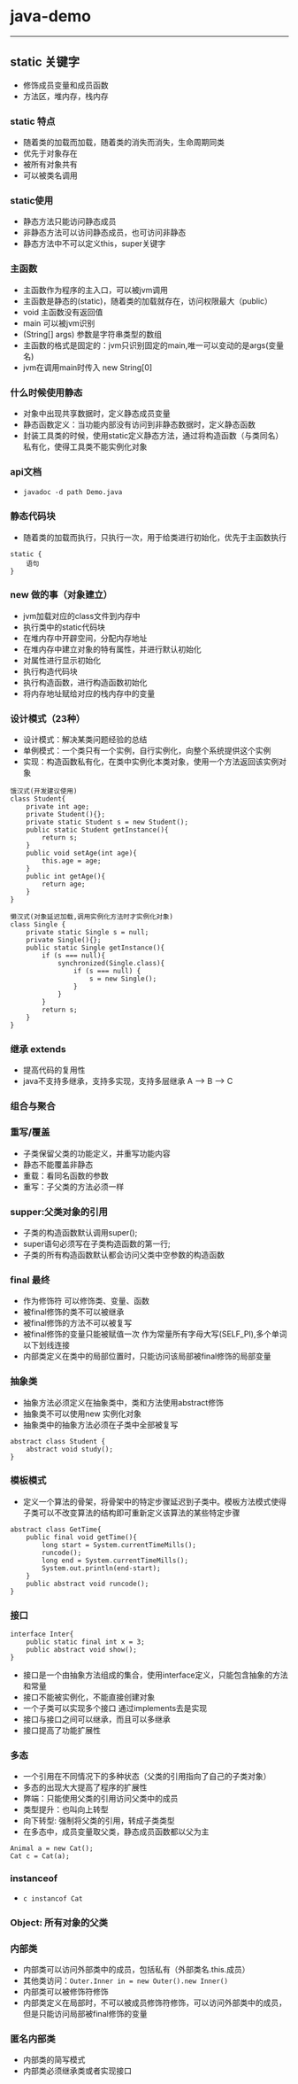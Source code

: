 # java-demo
---
## static 关键字
* 修饰成员变量和成员函数
* 方法区，堆内存，栈内存

### static 特点
* 随着类的加载而加载，随着类的消失而消失，生命周期同类
* 优先于对象存在
* 被所有对象共有
* 可以被类名调用

### static使用
- 静态方法只能访问静态成员
- 非静态方法可以访问静态成员，也可访问非静态
- 静态方法中不可以定义this，super关键字

### 主函数
- 主函数作为程序的主入口，可以被jvm调用
- 主函数是静态的(static)，随着类的加载就存在，访问权限最大（public）
- void 主函数没有返回值
- main 可以被jvm识别
- (String[] args) 参数是字符串类型的数组
- 主函数的格式是固定的：jvm只识别固定的main,唯一可以变动的是args(变量名)
- jvm在调用main时传入 new String[0]

### 什么时候使用静态
* 对象中出现共享数据时，定义静态成员变量
* 静态函数定义：当功能内部没有访问到非静态数据时，定义静态函数
* 封装工具类的时候，使用static定义静态方法，通过将构造函数（与类同名）私有化，使得工具类不能实例化对象

### api文档
* `javadoc -d path Demo.java`

### 静态代码块 
* 随着类的加载而执行，只执行一次，用于给类进行初始化，优先于主函数执行 
```
static {
    语句
}
```

### new 做的事（对象建立）
- jvm加载对应的class文件到内存中
- 执行类中的static代码块
- 在堆内存中开辟空间，分配内存地址
- 在堆内存中建立对象的特有属性，并进行默认初始化
- 对属性进行显示初始化
- 执行构造代码块
- 执行构造函数，进行构造函数初始化
- 将内存地址赋给对应的栈内存中的变量

### 设计模式（23种）
- 设计模式：解决某类问题经验的总结
- 单例模式：一个类只有一个实例，自行实例化，向整个系统提供这个实例
- 实现：构造函数私有化，在类中实例化本类对象，使用一个方法返回该实例对象
```
饿汉式(开发建议使用)
class Student{
    private int age;
    private Student(){};
    private static Student s = new Student();
    public static Student getInstance(){
        return s;
    }
    public void setAge(int age){
        this.age = age;
    }
    public int getAge(){
        return age;
    }
}
```
```
懒汉式(对象延迟加载,调用实例化方法时才实例化对象)
class Single {
    private static Single s = null;
    private Single(){};
    public static Single getInstance(){
        if (s === null){
            synchronized(Single.class){
                if (s === null) {
                    s = new Single();
                }
            }
        }
        return s;
    }
}
```

### 继承 extends
- 提高代码的复用性
- java不支持多继承，支持多实现，支持多层继承 A --> B --> C

### 组合与聚合

### 重写/覆盖
- 子类保留父类的功能定义，并重写功能内容
- 静态不能覆盖非静态
- 重载：看同名函数的参数
- 重写：子父类的方法必须一样

### supper:父类对象的引用
- 子类的构造函数默认调用super();
- super语句必须写在子类构造函数的第一行;
- 子类的所有构造函数默认都会访问父类中空参数的构造函数

### final 最终
- 作为修饰符 可以修饰类、变量、函数
- 被final修饰的类不可以被继承
- 被final修饰的方法不可以被复写
- 被final修饰的变量只能被赋值一次 作为常量所有字母大写(SELF_PI),多个单词以下划线连接
- 内部类定义在类中的局部位置时，只能访问该局部被final修饰的局部变量

### 抽象类
- 抽象方法必须定义在抽象类中，类和方法使用abstract修饰
- 抽象类不可以使用new 实例化对象
- 抽象类中的抽象方法必须在子类中全部被复写
```
abstract class Student {
    abstract void study();
}
```

### 模板模式
- 定义一个算法的骨架，将骨架中的特定步骤延迟到子类中。模板方法模式使得子类可以不改变算法的结构即可重新定义该算法的某些特定步骤
```
abstract class GetTime{
    public final void getTime(){
        long start = System.currentTimeMills();
        runcode();
        long end = System.currentTimeMills();
        System.out.println(end-start);
    }
    public abstract void runcode();
}
```

### 接口
```
interface Inter{
    public static final int x = 3;
    public abstract void show();
}
```
- 接口是一个由抽象方法组成的集合，使用interface定义，只能包含抽象的方法和常量
- 接口不能被实例化，不能直接创建对象
- 一个子类可以实现多个接口 通过implements去是实现
- 接口与接口之间可以继承，而且可以多继承
- 接口提高了功能扩展性

### 多态
- 一个引用在不同情况下的多种状态（父类的引用指向了自己的子类对象）
- 多态的出现大大提高了程序的扩展性
- 弊端：只能使用父类的引用访问父类中的成员
- 类型提升：也叫向上转型
- 向下转型: 强制将父类的引用，转成子类类型
- 在多态中，成员变量取父类，静态成员函数都以父为主
```
Animal a = new Cat();
Cat c = Cat(a);
```

### instanceof
- `c instancof Cat `


### Object: 所有对象的父类

### 内部类
- 内部类可以访问外部类中的成员，包括私有（外部类名.this.成员）
- 其他类访问：`Outer.Inner in = new Outer().new Inner()`
- 内部类可以被修饰符修饰 
- 内部类定义在局部时，不可以被成员修饰符修饰，可以访问外部类中的成员，但是只能访问局部被final修饰的变量

### 匿名内部类
- 内部类的简写模式
- 内部类必须继承类或者实现接口